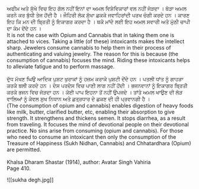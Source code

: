 ਅਫੀਮ ਅਤੇ ਸੁੱਖੇ ਵਿਚ ਇਹ ਗੱਲ ਨਹੀਂ ਇਨਾਂ ਦਾ ਅਮਲ ਵਿਸ਼ੇਵਿਕਾਰਾਂ ਵਲ ਨਹੀਂ ਜੋੜਦਾ । ਥੋੜਾ ਅਮਲ ਕਰਨੇ ਕਰ ਬੁੱਧੀ ਤੇਜ ਹੋਂਦੀ ਹੈ । ਜੌਹਿਰੀ ਲੋਕ ਸੁੱਖਾ ਛਕਕੇ ਜਵਾਹਿਰਾਂਦੀ ਪਰਖ ਚੰਗੀ ਕਰਦੇ ਹਨ । ਕਾਰਣ ਇਹ ਕਿ ਮਨ ਦੀ ਬ੍ਰਿਤੀ ਨੂੰ ਇਕਾਗਰ ਕਰਦਾ ਹੈ । ਥਕੇ ਮਾਂਦੇ ਲਈ ਇਹ ਅਮਲ ਸਵਾਰੀ ਅਤੇ ਮੁੱਠੀ ਚਾਪੀ ਦਾ ਕੰਮ ਦੇਂਦੇ ਹਨ । ⁣  
It is not the case with Opium and Cannabis that in taking them one is attached to vices. Taking a little (of these) intoxicants makes the intellect sharp. Jewelers consume cannabis to help them in their process of authenticating and valuing jewelry. The reason for this is because (the consumption of cannabis) focuses the mind. Riding these intoxicants helps to alleviate fatigue and to perform massage.⁣  
⁣  
ਦੁੱਧ ਮੱਖਣ ਘਿਉ ਆਦਿਕ ਪੁਸ਼ਟ ਖੁਰਾਕਾਂ ਨੂੰ ਹਜ਼ਮ ਕਰਾਕੇ ਪੁਸ਼ਟੀ ਦੇਂਦੇ ਹਨ । ਪਤਲੀ ਧਾਂਤ ਨੂੰ ਗਾਹੜਾ ਕਰਕੇ ਬਲੀ ਕਰਦੇ ਹਨ । ਦੇਸ ਪਰਦੇਸ ਵਿਚ ਪਾਣੀ ਲਾਗ ਨਹੀਂ ਹੋਂਦੀ । ਭਜਨਵਾਨਾਂ ਨੂੰ ਇਕਾਗਰ ਬ੍ਰਿਤੀ ਕਰਕੇ ਭਜਨ ਵਿਚ ਜੋੜਦਾ ਹਨ । ਕੋਈ ਪਾਪ ਇਹਨਾ ਤੋਂ ਨਹੀਂ ਉਪਜਦੇ । ਤਾਂਤੇ ਅਮਲ ਖਾਉਣ ਦੀ ਲੋੜ ਵਾਲਿਆਂ ਨੂੰ ਕੇਵਲ ਸੁਖ ਨਿਧਾਨ ਅਤੇ ਛਤ੍ਰਧਾਰ ਦੇ ਛਕਣ ਦੀ ਹੀ ਪ੍ਰਵਾਨਗੀ ਹੈ । ⁣  
(The consumption of opium and cannabis) enables digestion of heavy foods like milk, butter, clarified butter, etc, enabling their absorption to give strength. It strengthens and thickens semen. It stops diarrhea, as a result from traveling. It focuses the mind of devotional people on their devotional practice. No sins arise from consuming (opium and cannabis). For those who need to consume an intoxicant then only the consumption of the Treasure of Happiness (Sukh Nidhan, Cannabis) and Chhatardhara (Opium) are permitted. ⁣  
⁣  
Khalsa Dharam Shastar (1914), author: Avatar Singh Vahiria⁣  
Page 410.

![[sukha degh.jpg]]